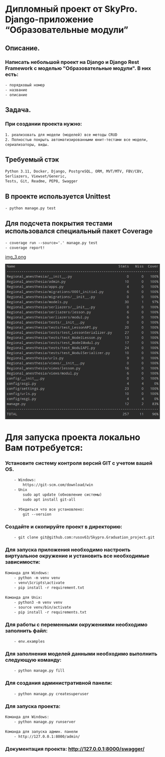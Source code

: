 # Дипломный проект от SkyPro. Django-приложение “Образовательные модули”

## Описание.

### Написать небольшой проект на Django и Django Rest Framework с моделью "Образовательные модули". В них есть:

    - порядковый номер
    - название
    - описание

## Задача.

### При создании проекта нужно:

    1. реализовать для модели (моделей) все методы CRUD
    2. Полностью покрыть автоматизированными юнит-тестами все модели, сериализаторы, виды.

## Требуемый стэк

    Python 3.11, Docker, Django, PostgreSQL, ORM, MVT/MTV, FBV/CBV, Serliazers, Viewset/Generic, 
    Tests, Git, Readme, PEP8, Swagger

## В проекте используется Unittest

    - python manage.py test

## Для подсчета покрытия тестами использовался специальный пакет Coverage

    - coverage run --source='.' manage.py test
    - coverage report!

[img_3.png](screen%2Fimg_3.png)

![img.png](screen%2Fimg.png)


# Для запуска проекта локально Вам потребуется:

### Установите систему контроля версий GIT с учетом вашей OS.

        - Windows:
            https://git-scm.com/download/win
        - Unix 
            sudo apt update (обновление системы)
            sudo apt install git-all

        - Убедиться что все установлено:
            git --version

### Создайте и скопируйте проект в директорию:

        - git clone git@github.com:rusov63/Skypro.Graduation_project.git

### Для запуска приложения необходимо настроить виртуальное окружение и установить все необходимые зависимости:

    Команда для Windows:
        - python -m venv venv
        - venv\Scripts\activate
        - pip install -r requirement.txt

    Команда для Unix:
        - python3 -m venv venv
        - source venv/bin/activate 
        - pip install -r requirements.txt

### Для работы с переменными окружениями необходимо заполнить файл:

        - env.examples

### Для заполнения моделей данными необходимо выполнить следующую команду:

        - python manage.py fill

### Для создания административной панели:

        - python manage.py createsuperuser

### Для запуска проекта:

    Команда для Windows:
        - python manage.py runserver

    Команда для запуска админ. панели    
        - http://127.0.0.1:8000/admin/

### Документация проекта: http://127.0.0.1:8000/swagger/
